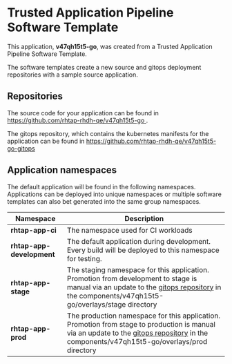 # Trusted Application Pipeline Software Template

This application, **v47qh15t5-go**, was created from a Trusted Application Pipeline Software Template.

The software templates create a new source and gitops deployment repositories with a sample source application. 

## Repositories

The source code for your application can be found in [https://github.com/rhtap-rhdh-qe/v47qh15t5-go ](https://github.com/rhtap-rhdh-qe/v47qh15t5-go ).
 
The gitops repository, which contains the kubernetes manifests for the application can be found in 
[https://github.com/rhtap-rhdh-qe/v47qh15t5-go-gitops ](https://github.com/rhtap-rhdh-qe/v47qh15t5-go-gitops ) 

## Application namespaces 

The default application will be found in the following namespaces. Applications can be deployed into unique namespaces or multiple software templates can also bet generated into the same group namespaces.  

|  Namespace   |  Description   |  
| -------- | -------- |
| **rhtap-app-ci** | The namespace used for CI workloads |
| **rhtap-app-development** | The default application during development. Every build will be deployed to this namespace for testing. |
| **rhtap-app-stage** | The staging namespace for this application. Promotion from development to stage is manual via an update to the [gitops repository](https://github.com/rhtap-rhdh-qe/v47qh15t5-go-gitops ) in the components/v47qh15t5-go/overlays/stage directory |
| **rhtap-app-prod** | The production namespace for this application. Promotion from stage to production is manual via an update to the [gitops repository](https://github.com/rhtap-rhdh-qe/v47qh15t5-go-gitops ) in the components/v47qh15t5-go/overlays/prod directory |